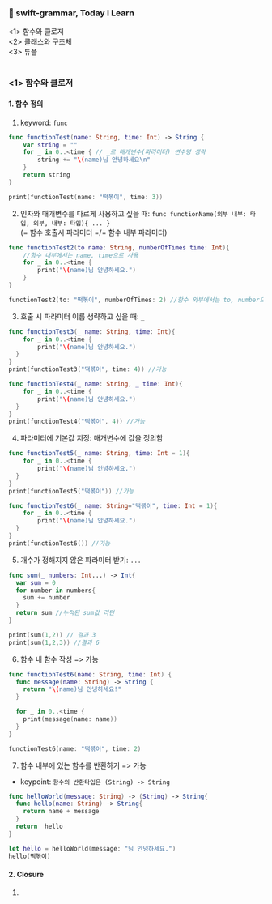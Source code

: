### 🍎 swift-grammar, Today I Learn 
<1> 함수와 클로저  
<2> 클래스와 구조체  
<3> 튜플  
#

### <1> 함수와 클로저
#### 1. 함수 정의
1. keyword: `func`
```swift
func functionTest(name: String, time: Int) -> String {
    var string = ""
    for _ in 0..<time { // _로 매개변수(파라미터) 변수명 생략
        string += "\(name)님 안녕하세요\n"
    }
    return string
}

print(functionTest(name: "떡볶이", time: 3))
```
  
2. 인자와 매개변수를 다르게 사용하고 싶을 때: `func functionName(외부 내부: 타입, 외부, 내부: 타입){ ... }`  
   (= 함수 호출시 파라미터 =/= 함수 내부 파라미터)
```swift
func functionTest2(to name: String, numberOfTimes time: Int){
    //함수 내부에서는 name, time으로 사용
    for _ in 0..<time {
        print("\(name)님 안녕하세요.")
    }
}

functionTest2(to: "떡볶이", numberOfTimes: 2) //함수 외부에서는 to, number으로 사용
```

3. 호출 시 파라미터 이름 생략하고 싶을 때: `_`
```swift
func functionTest3(_ name: String, time: Int){
    for _ in 0..<time {
        print("\(name)님 안녕하세요.")
  }
}
print(functionTest3("떡볶이", time: 4)) //가능
```

```swift
func functionTest4(_ name: String, _ time: Int){
    for _ in 0..<time {
        print("\(name)님 안녕하세요.")
  }
}
print(functionTest4("떡볶이", 4)) //가능
```

4. 파라미터에 기본값 지정: 매개변수에 값을 정의함
```swift
func functionTest5(_ name: String, time: Int = 1){
    for _ in 0..<time {
        print("\(name)님 안녕하세요.")
  }
}
print(functionTest5("떡볶이")) //가능
```
```swift
func functionTest6(_ name: String="떡볶이", time: Int = 1){
    for _ in 0..<time {
        print("\(name)님 안녕하세요.")
  }
}
print(functionTest6()) //가능
```
  
5. 개수가 정해지지 않은 파라미터 받기: `...`
```swift
func sum(_ numbers: Int...) -> Int{
  var sum = 0
  for number in numbers{
    sum += number
  }
  return sum //누적된 sum값 리턴
}

print(sum(1,2)) // 결과 3
print(sum(1,2,3)) //결과 6
```
  
6. 함수 내 함수 작성 => 가능
```swift
func functionTest6(name: String, time: Int) {
  func message(name: String) -> String {
    return "\(name)님 안녕하세요!"
  }

  for _ in 0..<time {
    print(message(name: name))
  }
}

functionTest6(name: "떡볶이", time: 2)
```

7. 함수 내부에 있는 함수를 반환하기 => 가능
- keypoint: `함수의 반환타입은 (String) -> String`
```swift
func helloWorld(message: String) -> (String) -> String{
  func hello(name: String) -> String{
    return name + message
  }
  return  hello
}

let hello = helloWorld(message: "님 안녕하세요.")
hello(떡볶이)
```

#### 2. Closure
1. 


